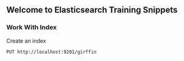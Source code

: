 ## Welcome to Elasticsearch Training Snippets

### Work With Index

Create an index

```markdown
PUT http://localhost:9201/girffin
```
